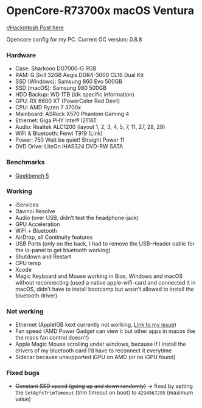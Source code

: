 # OpenCore-R73700x macOS Ventura
[r/Hackintosh Post here](https://www.reddit.com/r/hackintosh/comments/wupfex/success_windows_macos_on_ryzen_7_3700x_rx_6600_xt/?utm_source=share&utm_medium=web2x&context=3)


Opencore config for my PC.
Current OC version: 0.8.8

### Hardware
- Case: Sharkoon DG7000-G RGB
- RAM: G.Skill 32GB Aegis DDR4-3000 CL16 Dual Kit
- SSD (Windows): Samsung 860 Evo 500GB
- SSD (macOS): Samsung 980 500GB
- HDD Backup: WD 1TB (idk specific information)
- GPU: RX 6600 XT (PowerColor Red Devil)
- CPU: AMD Ryzen 7 3700x
- Mainboard: ASRock X570 Phantom Gaming 4
- Ethernet: Giga PHY Intel® I211AT
- Audio: Realtek ALC1200 (layout 1, 2, 3, 4, 5, 7, 11, 27, 28, 29)
- WiFi & Bluetooth: Fenvi T919 (Link)
- Power: 750 Watt be quiet! Straight Power 11
- DVD Drive: LiteOn iHAS324 DVD-RW SATA

### Benchmarks
- [Geekbench 5](https://browser.geekbench.com/v5/cpu/21144550)

### Working
- iServices
- Davinci Resolve
- Audio (over USB, didn’t test the headphone-jack)
- GPU Acceleration
- WiFi + Bluetooth
- AirDrop, all Continuity features
- USB Ports (only on the back, I had to remove the USB-Header cable for the io-panel to get bluetooth working)
- Shutdown and Restart
- CPU temp
- Xcode
- Magic Keyboard and Mouse working in Bios, Windows and macOS without reconnecting (used a native apple-wifi-card and connected it in macOS, didn’t have to install bootcamp but wasn’t allowed to install the bluetooth driver)


### Not working
- Ethernet (AppleIGB kext currently not working, [Link to my issue](https://github.com/donatengit/AppleIGB/issues/11))
- Fan speed (AMD Power Gadget can view it but other apps in macos like the macs fan control doesn’t)
- Apple Magic Mouse scrolling under windows, because if I install the drivers of my bluetooth card I’d have to reconnect it everytime
- Sidecar because unsupported iGPU on AMD (or no iGPU found)

### Fixed bugs
- <strike>Constant SSD speed (going up and down randomly)</strike>
-> fixed by setting the `SetApfsTrimTimeout` (trim timeout on boot) to `4294967295` (maximum value)